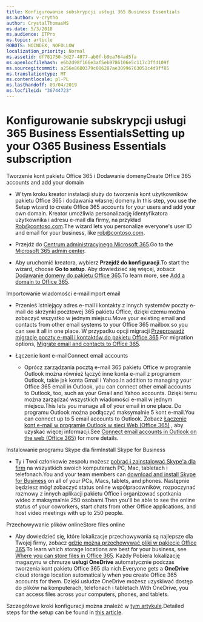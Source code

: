 ```yaml
---
title: Konfigurowanie subskrypcji usługi 365 Business Essentials
ms.author: v-crytho
author: CrystalThomasMS
ms.date: 5/3/2018
ms.audience: ITPro
ms.topic: article
ROBOTS: NOINDEX, NOFOLLOW
localization_priority: Normal
ms.assetid: df781750-3d27-4077-ab0f-b9ea764ad5fa
ms.openlocfilehash: e6b2d98f166e3af5eb9786106e5c117c3ffd109f
ms.sourcegitcommit: a256e8680379c006287ae30996763051c4d9ff85
ms.translationtype: MT
ms.contentlocale: pl-PL
ms.lasthandoff: 09/04/2019
ms.locfileid: "36744723"
---
```

# <a name="setting-up-your-o365-business-essentials-subscription"></a><span data-ttu-id="cbf71-102">Konfigurowanie subskrypcji usługi 365 Business Essentials</span><span class="sxs-lookup"><span data-stu-id="cbf71-102">Setting up your O365 Business Essentials subscription</span></span>

<span data-ttu-id="cbf71-103">Tworzenie kont pakietu Office 365 i Dodawanie domeny</span><span class="sxs-lookup"><span data-stu-id="cbf71-103">Create Office 365 accounts and add your domain</span></span>
  
- <span data-ttu-id="cbf71-104">W tym kroku kreator instalacji służy do tworzenia kont użytkowników pakietu Office 365 i dodawania własnej domeny.</span><span class="sxs-lookup"><span data-stu-id="cbf71-104">In this step, you use the Setup wizard to create Office 365 accounts for your users and add your own domain.</span></span> <span data-ttu-id="cbf71-105">Kreator umożliwia personalizację identyfikatora użytkownika i adresu e-mail dla firmy, na przykład [Rob@contoso.com](mailto:rob@contoso.com).</span><span class="sxs-lookup"><span data-stu-id="cbf71-105">The wizard lets you personalize everyone's user ID and email for your business, like [rob@contoso.com](mailto:rob@contoso.com).</span></span>
    
- <span data-ttu-id="cbf71-106">Przejdź do [Centrum administracyjnego Microsoft 365](https://login.partner.microsoftonline.cn/).</span><span class="sxs-lookup"><span data-stu-id="cbf71-106">Go to the [Microsoft 365 admin center](https://login.partner.microsoftonline.cn/).</span></span>
    
- <span data-ttu-id="cbf71-107">Aby uruchomić kreatora, wybierz **Przejdź do konfiguracji**.</span><span class="sxs-lookup"><span data-stu-id="cbf71-107">To start the wizard, choose **Go to setup**.</span></span> <span data-ttu-id="cbf71-108">Aby dowiedzieć się więcej, zobacz [Dodawanie domeny do pakietu Office 365](https://docs.microsoft.com/office365/admin/setup/add-domain).</span><span class="sxs-lookup"><span data-stu-id="cbf71-108">To learn more, see [Add a domain to Office 365](https://docs.microsoft.com/office365/admin/setup/add-domain).</span></span>
    
<span data-ttu-id="cbf71-109">Importowanie wiadomości e-mail</span><span class="sxs-lookup"><span data-stu-id="cbf71-109">Import email</span></span>
  
- <span data-ttu-id="cbf71-110">Przenieś istniejący adres e-mail i kontakty z innych systemów poczty e-mail do skrzynki pocztowej 365 pakietu Office, dzięki czemu można zobaczyć wszystko w jednym miejscu.</span><span class="sxs-lookup"><span data-stu-id="cbf71-110">Move your existing email and contacts from other email systems to your Office 365 mailbox so you can see it all in one place.</span></span> <span data-ttu-id="cbf71-111">W przypadku opcji migracji [Przeprowadź migrację poczty e-mail i kontaktów do pakietu Office 365](https://docs.microsoft.com/office365/admin/setup/migrate-email-and-contacts-admin).</span><span class="sxs-lookup"><span data-stu-id="cbf71-111">For migration options, [Migrate email and contacts to Office 365](https://docs.microsoft.com/office365/admin/setup/migrate-email-and-contacts-admin).</span></span>
    
- <span data-ttu-id="cbf71-112">Łączenie kont e-mail</span><span class="sxs-lookup"><span data-stu-id="cbf71-112">Connect email accounts</span></span>
    
  - <span data-ttu-id="cbf71-113">Oprócz zarządzania pocztą e-mail 365 pakietu Office w programie Outlook można również łączyć inne konta e-mail z programem Outlook, takie jak konta Gmail i Yahoo.</span><span class="sxs-lookup"><span data-stu-id="cbf71-113">In addition to managing your Office 365 email in Outlook, you can connect other email accounts to Outlook, too, such as your Gmail and Yahoo accounts.</span></span> <span data-ttu-id="cbf71-114">Dzięki temu można zarządzać wszystkich wiadomości e-mail w jednym miejscu.</span><span class="sxs-lookup"><span data-stu-id="cbf71-114">This lets you manage all of your email in one place.</span></span> <span data-ttu-id="cbf71-115">Do programu Outlook można podłączyć maksymalnie 5 kont e-mail.</span><span class="sxs-lookup"><span data-stu-id="cbf71-115">You can connect up to 5 email accounts to Outlook.</span></span> <span data-ttu-id="cbf71-116">Zobacz [Łączenie kont e-mail w programie Outlook w sieci Web (Office 365)](https://support.office.com/Article/Connect-email-accounts-in-Outlook-on-the-web-Office-365-d7012ff0-924f-4f78-8aca-c3912d886c4d) , aby uzyskać więcej informacji.</span><span class="sxs-lookup"><span data-stu-id="cbf71-116">See [Connect email accounts in Outlook on the web (Office 365)](https://support.office.com/Article/Connect-email-accounts-in-Outlook-on-the-web-Office-365-d7012ff0-924f-4f78-8aca-c3912d886c4d) for more details.</span></span> 
    
<span data-ttu-id="cbf71-117">Instalowanie programu Skype dla firm</span><span class="sxs-lookup"><span data-stu-id="cbf71-117">Install Skype for Business</span></span>
  
- <span data-ttu-id="cbf71-118">Ty i Twoi członkowie zespołu możesz [pobrać i zainstalować Skype'a dla firm](https://support.office.com/Article/download-and-install-Skype-for-Business-8a0d4da8-9d58-44f9-9759-5c8f340cb3fb) na wszystkich swoich komputerach PC, Mac, tabletach i telefonach.</span><span class="sxs-lookup"><span data-stu-id="cbf71-118">You and your team members can [download and install Skype for Business](https://support.office.com/Article/download-and-install-Skype-for-Business-8a0d4da8-9d58-44f9-9759-5c8f340cb3fb) on all of your PCs, Macs, tablets, and phones.</span></span> <span data-ttu-id="cbf71-119">Następnie będziesz mógł zobaczyć status online współpracowników, rozpoczynać rozmowy z innych aplikacji pakietu Office i organizować spotkania wideo z maksymalnie 250 osobami.</span><span class="sxs-lookup"><span data-stu-id="cbf71-119">Then you'll be able to see the online status of your coworkers, start chats from other Office applications, and host video meetings with up to 250 people.</span></span> 
    
<span data-ttu-id="cbf71-120">Przechowywanie plików online</span><span class="sxs-lookup"><span data-stu-id="cbf71-120">Store files online</span></span>
  
- <span data-ttu-id="cbf71-121">Aby dowiedzieć się, które lokalizacje przechowywania są najlepsze dla Twojej firmy, zobacz [gdzie można przechowywać pliki w pakiecie Office 365](https://support.office.com/article/c7c20284-bc94-47f4-9728-d28e9daf0790.aspx).</span><span class="sxs-lookup"><span data-stu-id="cbf71-121">To learn which storage locations are best for your business, see [Where you can store files in Office 365](https://support.office.com/article/c7c20284-bc94-47f4-9728-d28e9daf0790.aspx).</span></span> <span data-ttu-id="cbf71-122">Każdy Pobiera lokalizację magazynu w chmurze **usługi OneDrive** automatycznie podczas tworzenia kont pakietu Office 365 dla nich.</span><span class="sxs-lookup"><span data-stu-id="cbf71-122">Everyone gets a **OneDrive** cloud storage location automatically when you create Office 365 accounts for them.</span></span> <span data-ttu-id="cbf71-123">Dzięki usłudze OneDrive możesz uzyskiwać dostęp do plików na komputerach, telefonach i tabletach.</span><span class="sxs-lookup"><span data-stu-id="cbf71-123">With OneDrive, you can access files across your computers, phones, and tablets.</span></span> 
    
<span data-ttu-id="cbf71-124">Szczegółowe kroki konfiguracji można znaleźć w [tym artykule](https://docs.microsoft.com/office365/admin/setup/setup).</span><span class="sxs-lookup"><span data-stu-id="cbf71-124">Detailed steps for the setup can be found in [this article](https://docs.microsoft.com/office365/admin/setup/setup).</span></span>
  

